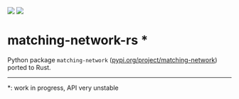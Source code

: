 <a href="https://github.com/urbanij/matching-network-rs/actions"><img src="https://github.com/urbanij/matching-network-rs/actions/workflows/rust.yml/badge.svg"></a>
<a href="https://crates.io/crates/matching-network-rs"><img src="https://img.shields.io/crates/d/matching-network-rs"></a>


# matching-network-rs *

Python package `matching-network` ([pypi.org/project/matching-network](https://pypi.org/project/matching-network/)) ported to Rust.

---
\*: work in progress, API very unstable